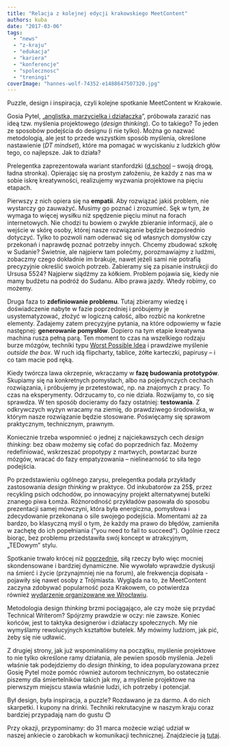 ```yaml
---
title: "Relacja z kolejnej edycji krakowskiego MeetContent"
authors: kuba
date: "2017-03-06"
tags:
  - "news"
  - "z-kraju"
  - "edukacja"
  - "kariera"
  - "konferencje"
  - "spolecznosc"
  - "treningi"
coverImage: "hannes-wolf-74352-e1488647507320.jpg"
---
```


Puzzle, design i inspiracja, czyli kolejne spotkanie MeetContent w Krakowie.

<!--truncate-->

Gosia Pytel,
„[anglistka, marzycielka i działaczka](http://womenintechnology.pl/2016/08/zainspiruj-sie-4-wywiad-z-ekspertem-z-dziedziny-design-thinking-gosia-pytel/)”,
próbowała zarazić nas ideą tzw. myślenia projektowego (_design thinking_). Co to
takiego? To jeden ze sposobów podejścia do designu (i nie tylko). Można go
nazwać metodologią, ale jest to przede wszystkim sposób myślenia, określone
nastawienie (_DT mindset_), które ma pomagać w wyciskaniu z ludzkich głów tego,
co najlepsze. Jak to działa?

Prelegentka zaprezentowała wariant stanfordzki
([d.school](https://dschool.stanford.edu/) – swoją drogą, ładna stronka).
Opierając się na prostym założeniu, że każdy z nas ma w sobie iskrę
kreatywności, realizujemy wyzwania projektowe na pięciu etapach.

Pierwszy z nich opiera się na **empatii**. Aby rozwiązać jakiś problem, nie
wystarczy go zauważyć. Musimy go poznać i zrozumieć. Sęk w tym, że wymaga to
więcej wysiłku niż spędzenie pięciu minut na forach internetowych. Nie chodzi tu
bowiem o zwykłe zbieranie informacji, ale o wejście w skórę osoby, której nasze
rozwiązanie będzie bezpośrednio dotyczyć. Tylko to pozwoli nam oderwać się od
własnych domysłów czy przekonań i naprawdę poznać potrzeby innych. Chcemy
zbudować szkołę w Sudanie? Świetnie, ale najpierw tam polećmy, porozmawiajmy z
ludźmi, zobaczmy czego dokładnie im brakuje, nawet jeżeli sami nie potrafią
precyzyjnie określić swoich potrzeb. Zabieramy się za pisanie instrukcji do
Ursusa 5524? Najpierw siądźmy za kółkiem. Problem pojawia się, kiedy nie mamy
budżetu na podróż do Sudanu. Albo prawa jazdy. Wtedy robimy, co możemy.

Druga faza to **zdefiniowanie problemu**. Tutaj zbieramy wiedzę i doświadczenie
nabyte w fazie poprzedniej i próbujemy je usystematyzować, złożyć w logiczną
całość, albo rozbić na konkretne elementy. Zadajemy zatem precyzyjne pytania, na
które odpowiemy w fazie następnej: **generowanie pomysłów**. Dopiero na tym
etapie kreatywna machina rusza pełną parą. Ten moment to czas na wszelkiego
rodzaju burze mózgów, techniki typu
[Worst Possible Idea](https://www.interaction-design.org/literature/article/learn-how-to-use-the-best-ideation-methods-worst-possible-idea)
i prawdziwe myślenie _outside the box_. W ruch idą flipcharty, tablice, żółte
karteczki, papirusy – i co tam macie pod ręką.

Kiedy twórcza lawa okrzepnie, wkraczamy w **fazę budowania prototypów**.
Skupiamy się na konkretnych pomysłach, albo na pojedynczych cechach rozwiązania,
i próbujemy je przetestować, np. na znajomych z pracy. To czas na eksperymenty.
Odrzucamy to, co nie działa. Rozwijamy to, co się sprawdza. W ten sposób
docieramy do fazy ostatniej: **testowania**. Z odkrywczych wyżyn wracamy na
ziemię, do prawdziwego środowiska, w którym nasze rozwiązanie będzie stosowane.
Poświęcamy się sprawom praktycznym, technicznym, prawnym.

Koniecznie trzeba wspomnieć o jednej z najciekawszych cech _design thinking_:
bez obaw możemy się cofać do poprzednich faz. Możemy redefiniować, wskrzeszać
propotypy z martwych, powtarzać burze mózgów, wracać do fazy empatyzowania –
nielinearność to siła tego podejścia.

Po przedstawieniu ogólnego zarysu, prelegentka podała przykłady zastosowania
_design thinking_ w praktyce. Od inkubatorów za 25$, przez recykling psich
odchodów, po innowacyjny projekt alternatywnej butelki znanego piwa Łomża.
Różnorodność przykładów pasowała do sposobu prezentacji samej mówczyni, która
była energiczna, pomysłowa i zdecydowanie przekonana o sile swojego podejścia.
Momentami aż za bardzo, bo klasyczną myśl o tym, że każdy ma prawo do
błędów, zamieniła w zachętę do ich popełniania ("you need to fail to succeed").
Ogólnie rzecz biorąc, bez problemu przedstawiła swój koncept w atrakcyjnym,
„TEDowym” stylu.

Spotkanie trwało krócej
niż [poprzednie](http://techwriter.pl/soap-meetcontent-po-raz-drugi-relacja/), siłą
rzeczy było więc mocniej skondensowane i bardziej dynamiczne. Nie wywołało
wprawdzie dyskusji na śmierć i życie (przynajmniej nie na forum), ale frekwencja
dopisała - pojawiły się nawet osoby z Trójmiasta. Wygląda na to, że MeetContent
zaczyna zdobywać popularność poza Krakowem, co potwierdza
również [wydarzenie organizowane we Wrocławiu](http://techwriter.pl/soap-meetcontent-czas-na-wroclaw/).

Metodologia design _thinking_ brzmi pociągająco, ale czy może się przydać
Technical Writerom? Spójrzmy prawdzie w oczy: nie zawsze. Koniec końców, jest to
taktyka designerów i działaczy społecznych. My nie wymyślamy rewolucyjnych
kształtów butelek. My mówimy ludziom, jak pić, żeby się nie udławić.

Z drugiej strony, jak już wspominaliśmy na początku, myślenie projektowe to nie
tylko określone ramy działania, ale pewien sposób myślenia. Jeżeli właśnie tak
podejdziemy do *design thinking*, to idea popularyzowana przez Gosię Pytel może
pomóc również autorom technicznym, bo ostatecznie piszemy dla śmiertelników
takich jak my, a myślenie projektowe na pierwszym miejscu stawia właśnie ludzi,
ich potrzeby i potencjał.

Był design, była inspiracja, a puzzle? Rozdawano je za darmo. A do nich
skarpetki. I kupony na drinki. Techniki rekrutacyjne w naszym kraju coraz
bardziej przypadają nam do gustu 😊

Przy okazji, przypominamy: do 31 marca możecie wziąć udział w naszej ankiecie o
zarobkach w komunikacji technicznej. Znajdziecie ją
[tutaj](https://goo.gl/forms/OkRGlCtG82lV52wT2).
